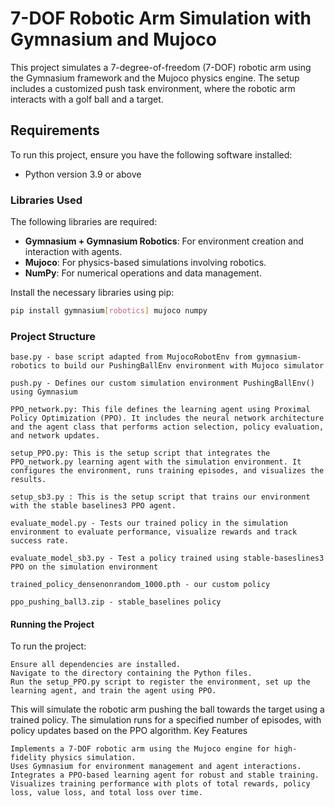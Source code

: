 # 7-DOF Robotic Arm Simulation with Gymnasium and Mujoco

This project simulates a 7-degree-of-freedom (7-DOF) robotic arm using the Gymnasium framework and the Mujoco physics engine. The setup includes a customized push task environment, where the robotic arm interacts with a golf ball and a target.

## Requirements

To run this project, ensure you have the following software installed:

- Python version 3.9 or above

### Libraries Used

The following libraries are required:

- **Gymnasium + Gymnasium Robotics**: For environment creation and interaction with agents.
- **Mujoco**: For physics-based simulations involving robotics.
- **NumPy**: For numerical operations and data management.



Install the necessary libraries using pip:

```bash
pip install gymnasium[robotics] mujoco numpy
```
### Project Structure

    base.py - base script adapted from MujocoRobotEnv from gymnasium-robotics to build our PushingBallEnv environment with Mujoco simulator

    push.py - Defines our custom simulation environment PushingBallEnv() using Gymnasium

    PPO_network.py: This file defines the learning agent using Proximal Policy Optimization (PPO). It includes the neural network architecture and the agent class that performs action selection, policy evaluation, and network updates.

    setup_PPO.py: This is the setup script that integrates the PPO_network.py learning agent with the simulation environment. It configures the environment, runs training episodes, and visualizes the results.

    setup_sb3.py : This is the setup script that trains our environment with the stable baselines3 PPO agent.

    evaluate_model.py - Tests our trained policy in the simulation environment to evaluate performance, visualize rewards and track success rate.

    evaluate_model_sb3.py - Test a policy trained using stable-baseslines3 PPO on the simulation environment

    trained_policy_densenonrandom_1000.pth - our custom policy

    ppo_pushing_ball3.zip - stable_baselines policy

    

#### Running the Project

To run the project:

    Ensure all dependencies are installed.
    Navigate to the directory containing the Python files.
    Run the setup_PPO.py script to register the environment, set up the learning agent, and train the agent using PPO.


This will simulate the robotic arm pushing the ball towards the target using a trained policy. The simulation runs for a specified number of episodes, with policy updates based on the PPO algorithm.
Key Features

    Implements a 7-DOF robotic arm using the Mujoco engine for high-fidelity physics simulation.
    Uses Gymnasium for environment management and agent interactions.
    Integrates a PPO-based learning agent for robust and stable training.
    Visualizes training performance with plots of total rewards, policy loss, value loss, and total loss over time.